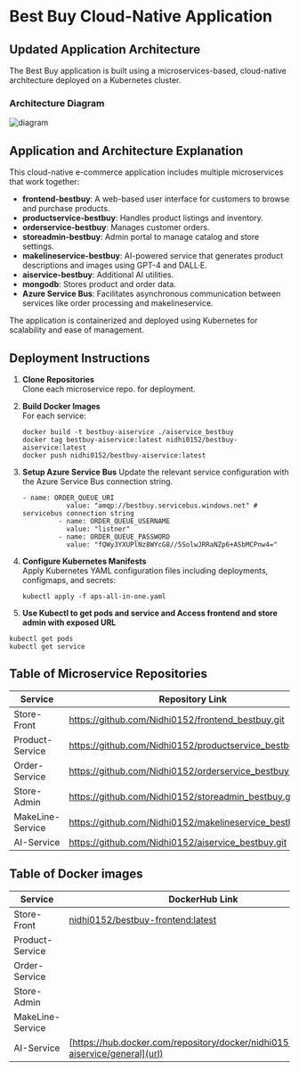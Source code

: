 #  Best Buy Cloud-Native Application

##  Updated Application Architecture

The Best Buy application is built using a microservices-based, cloud-native architecture deployed on a Kubernetes cluster.

###  Architecture Diagram  
![diagram](https://github.com/user-attachments/assets/65827401-56ff-4888-a843-da006c27791d)


## Application and Architecture Explanation

This cloud-native e-commerce application includes multiple microservices that work together:

- **frontend-bestbuy**: A web-based user interface for customers to browse and purchase products.
- **productservice-bestbuy**: Handles product listings and inventory.
- **orderservice-bestbuy**: Manages customer orders.
- **storeadmin-bestbuy**: Admin portal to manage catalog and store settings.
- **makelineservice-bestbuy**: AI-powered service that generates product descriptions and images using GPT-4 and DALL·E.
- **aiservice-bestbuy**: Additional AI utilities.
- **mongodb**: Stores product and order data.
- **Azure Service Bus**: Facilitates asynchronous communication between services like order processing and makelineservice.

The application is containerized and deployed using Kubernetes for scalability and ease of management.

##  Deployment Instructions

1. **Clone Repositories**  
   Clone each microservice repo. for deployment.

2. **Build Docker Images**  
   For each service:
   ```example:
   docker build -t bestbuy-aiservice ./aiservice_bestbuy
   docker tag bestbuy-aiservice:latest nidhi0152/bestbuy-aiservice:latest
   docker push nidhi0152/bestbuy-aiservice:latest
   ```
3. **Setup Azure Service Bus**
   Update the relevant service configuration with the Azure Service Bus connection string.
   ```example:
   - name: ORDER_QUEUE_URI
              value: "amqp://bestbuy.servicebus.windows.net" # servicebus connection string
            - name: ORDER_QUEUE_USERNAME
              value: "listner"
            - name: ORDER_QUEUE_PASSWORD
              value: "fQWy3YXUPlNz8WYcG8//5SolwJRRaNZp6+ASbMCPnw4="
   ```
4. **Configure Kubernetes Manifests**  
   Apply Kubernetes YAML configuration files including deployments, configmaps, and secrets:
   ```example:
   kubectl apply -f aps-all-in-one.yaml

   ```
5. **Use Kubectl to get pods and service and Access frontend and store admin with exposed URL**
```
kubectl get pods
kubectl get service
```
## Table of Microservice Repositories

| Service            | Repository Link                                      |
|--------------------|------------------------------------------------------|
| Store-Front        | https://github.com/Nidhi0152/frontend_bestbuy.git |
| Product-Service    | https://github.com/Nidhi0152/productservice_bestbuy.git |
| Order-Service      | https://github.com/Nidhi0152/orderservice_bestbuy.git |
| Store-Admin        | https://github.com/Nidhi0152/storeadmin_bestbuy.git |
| MakeLine-Service   | https://github.com/Nidhi0152/makelineservice_bestbuy.git |
| AI-Service         | https://github.com/Nidhi0152/aiservice_bestbuy.git |

## Table of Docker images

| Service            | DockerHub Link                                      |
|--------------------|------------------------------------------------------|
| Store-Front        | [nidhi0152/bestbuy-frontend:latest](url) |
| Product-Service    |  |
| Order-Service      |  |
| Store-Admin        |  |
| MakeLine-Service   |  |
| AI-Service         |[https://hub.docker.com/repository/docker/nidhi0152/bestbuy-aiservice/general](url)  |
    
